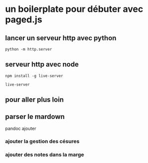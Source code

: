 # un boilerplate pour débuter avec paged.js

## lancer un serveur http avec python

```
python -m http.server
```

## serveur http avec node

```
npm install -g live-server
```
```
live-server
```

## pour aller plus loin

## parser le mardown
pandoc ajouter 

### ajouter la gestion des césures

### ajouter des notes dans la marge

